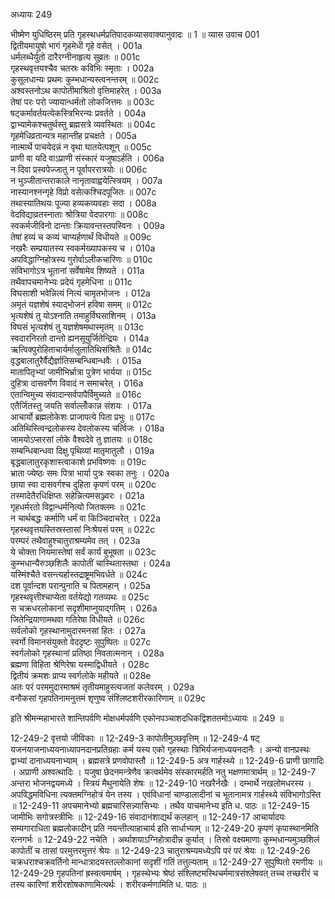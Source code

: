 अध्यायः 249

भीष्मेण युधिष्ठिरम् प्रति गृहस्थधर्मप्रतिपादकव्यासवाक्यानुवादः ॥ 1 ॥
व्यास उवाच 	001  
द्वितीयमायुषो भागं गृहमेधी गृहे वसेत् ।	001a  
धर्मलब्धैर्युतो दारैरग्नीनाहृत्य सुव्रतः ॥	001c  
गृहस्थवृत्तयश्चैव चतस्रः कविभिः स्मृताः ।	002a  
कुसूलधान्यः प्रथमः कुम्भधान्यस्त्वनन्तरम् ॥	002c  
अश्वस्तनोऽथ कापोतीमाश्रितो वृत्तिमाहरेत् ।	003a  
तेषां परः परो ज्यायान्धर्मतो लोकजित्तमः ॥	003c  
षट्कर्मावर्तयत्येकस्त्रिभिरन्यः प्रवर्तते ।	004a  
द्वाभ्यामेकश्चतुर्थस्तु ब्रह्मसत्रे व्यवस्थितः ॥	004c  
गृहमेधिव्रतान्यत्र महान्तीह प्रचक्षते ।	005a  
नात्मार्थे पाचयेदन्नं न वृथा घातयेत्पशून् ॥	005c  
प्राणी वा यदि वाऽप्राणी संस्कारं यजुषाऽर्हति ।	006a  
न दिवा प्रस्वपेज्जातु न पूर्वापररात्रयोः ॥	006c  
न भुञ्जीतान्तराकाले नानृतावाह्वयेत्स्त्रियम् ।	007a  
नास्यानश्नन्गृहे विप्रो वसेत्कश्चिदपूजितः ॥	007c  
तथास्यातिथयः पूज्या हव्यकव्यवहाः सदा ।	008a  
वेदविद्याव्रतस्नाताः श्रोत्रिया वेदपारगाः ॥	008c  
स्वकर्मजीविनो दान्ताः क्रियावन्तस्तपस्विनः ।	009a  
तेषां हव्यं च कव्यं चाप्यर्हणार्थं विधीयते ॥	009c  
नखरैः सम्प्रयातस्य स्वकर्मख्यापकस्य च ।	010a  
अपविद्धाग्निहोत्रस्य गुरोर्वाऽलीकचारिणः ॥	010c  
संविभागोऽत्र भूतानां सर्वेषामेव शिष्यते ।	011a  
तथैवापचमानेभ्यः प्रदेयं गृहमेधिना ॥	011c  
विघसाशी भवेन्नित्यं नित्यं चामृतभोजनः ।	012a  
अमृतं यज्ञशेषं स्याद्भोजनं हविषा समम् ॥	012c  
भृत्यशेषं तु योऽश्नाति तमाहुर्विघसाशिनम् ।	013a  
विघसं भृत्यशेषं तु यज्ञशेषमथास्मृतम् ॥	013c  
स्वदारनिरतो दान्तो ह्यनसूयुर्जितेन्द्रियः ।	014a  
ऋत्विक्पुरोहिताचार्यर्मालुलातिथिसंश्रितैः ॥	014c  
वृद्धबालातुरैर्वैद्यैर्ज्ञातिसम्बन्धिबान्धवैः ।	015a  
मातापितृभ्यां जामीभिर्भ्रात्रा पुत्रेण भार्यया ॥	015c  
दुहित्रा दासवर्गेण विवादं न समाचरेत् ।	016a  
एतान्विमुच्य संवादान्सर्वपापैर्विमुच्यते ॥	016c  
एतैर्जितस्तु जयति सर्वाल्लोँकान्न संशयः ।	017a  
आचार्यो ब्रह्मलोकेशः प्राजापत्ये पिता प्रभुः ॥	017c  
अतिथिस्त्विन्द्रलोकस्य देवलोकस्य चर्त्विजः ।	018a  
जामयोऽप्सरसां लोके वैश्वदेवे तु ज्ञातयः ॥	018c  
सम्बन्धिबान्धवा दिक्षु पृथिव्यां मातृमातुलौ ।	019a  
बृद्धबालातुरकृशास्त्वाकाशे प्रभविष्णवः ॥	019c  
भ्राता ज्येष्ठः समः पित्रा भार्या पुत्रः स्वका तनुः ।	020a  
छाया स्वा दासवर्गश्च दुहिता कृपणं परम् ॥	020c  
तस्मादेतैरधिक्षिप्तः सहेन्नित्यमसञ्ज्वरः ।	021a  
गृहधर्मरतो विद्वान्धर्मनित्यो जितक्लमः ॥	021c  
न चार्थबद्धः कर्माणि धर्मं वा किञ्चिदाचरेत् ।	022a  
गृहस्थवृत्तयस्तिस्रस्तासां निःश्रेयसं परम् ॥	022c  
परम्परं तथैवाहुश्चातुराश्रम्यमेव तत् ।	023a  
ये चोक्ता नियमास्तेषां सर्वं कार्यं बुभूषता ॥	023c  
कुम्भधान्यैरुञ्छशिलैः कापोतीं चास्थितास्तथा ।	024a  
यस्मिंश्चैते वसन्त्यर्हास्तद्राष्ट्रमभिवर्धते ॥	024c  
दश पूर्वान्दश परान्पुनाति च पितामहान् ।	025a  
गृहस्थवृत्तीश्चाप्येता वर्तयेद्यो गतव्यथः ॥	025c  
स चक्रधरलोकानां सदृशीमाप्नुयाद्गतिम् ।	026a  
जितेन्द्रियाणामथवा गतिरेषा विधीयते ॥	026c  
सर्वलोको गृहस्थानामुदारमनसां हितः ।	027a  
स्वर्गो विमानसंयुक्तो वेददृष्टः सुपुष्पितः ॥	027c  
स्वर्गलोको गृहस्थानां प्रतिष्ठा निवतात्मनान् ।	028a  
ब्रह्मणा विहिता श्रेणिरेषा यस्माद्विधीयते ।	028c  
द्वितीयं क्रमशः प्राप्य स्वर्गलोके महीयते ॥	028e  
अतः परं परममुदारमाश्रमं तृतीयमाहुस्त्यजतां कलेवरम् ।	029a  
वनौकसां गृहपतिनामनुत्तमं शृणुष्व संश्लिष्टशरीरकारिणाम् ॥ 	029c  

इति श्रीमन्महाभारते शान्तिपर्वणि मोक्षधर्मपर्वणि एकोनपञ्चाशदधिकद्विशततमोऽध्यायः ॥ 249 ॥

12-249-2 वृत्तयो जीविकाः ॥ 12-249-3 कापोतीमुञ्छवृत्तिम् ॥ 12-249-4 षट् यजनयाजनाध्ययनाध्यापनदानप्रतिग्रहाः कर्म यस्य एको गृहस्थाः त्रिभिर्यजनाध्ययनदानैः । अन्यो वानप्रस्थः द्वाभ्यां दानाध्ययनाभ्याम् । ब्रह्मसत्रे प्रणवोपास्तौ ॥ 12-249-5 अत्र गार्हस्थ्ये ॥ 12-249-6 प्राणी छागादिः । अप्राणी अश्वत्थादिः । यजुषा छेदनमन्त्रेणैव क्रत्वर्थमेव संस्कारमर्हति नतु भक्षणमात्रार्थम् ॥ 12-249-7 अन्तरा भोजनद्वयमध्ये । स्त्रियं मैथुनायेति शेषः ॥ 12-249-10 नखरैर्नखैः । दम्भार्थे नखलोमधरस्य । अपविद्धमविधिना त्यक्तमग्निहोत्रं येन तस्य । एवंविधानां चाण्डालादीनां च भूतानामत्र गार्हस्थ्ये संविभागोऽस्ति ॥ 12-249-11 अपचमानेभ्यो ब्रह्मचारिसन्न्यासिभ्यः । तथैव याचमानेभ्य इति ध. पाठः ॥ 12-249-15 जामीभिः सगोत्रस्त्रीभिः ॥ 12-249-16 संवादानंशाद्यर्थं कलहान् ॥ 12-249-17 आचार्यादयः सम्यगाराधिता ब्रह्मलोकादीन् प्रति नयन्तीत्याहाचार्य इति सार्धाभ्याम् ॥ 12-249-20 कृपणं कृपास्थानमिति रत्नगर्भः ॥ 12-249-22 नचेति । अर्थाशयाऽग्निहोत्रादीन्न कुर्यात् । तिस्रो वक्ष्यमाणाः कुम्भधान्यमुञ्छशिलं कापोतीं च तासां परमुत्तरमुत्तरं श्रेयः ॥ 12-249-23 चातुराश्रम्यमध्येऽपि परं परं श्रेयः ॥ 12-249-26 चक्रधराश्चक्रवर्तिनो मान्धात्रादयस्तल्लोकानां सदृशीं गतिं तत्तुल्यताम् ॥ 12-249-27 सुपुष्पितो रमणीयः ॥ 12-249-29 गृहपतिनां ह्रस्वत्वमार्षम् । गृहस्थेभ्यः श्रेष्ठं संश्लिष्टमस्थिचर्ममात्रसंश्लेषवत् तच्च तच्छरीरं च तस्य कारिणां शरीरशोषकाणामित्यर्थः । शरीरकर्मणामिति ध. पाठः ॥
